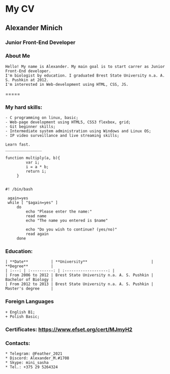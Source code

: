 # My CV

## Alexander Minich
### Junior Front-End Developer

### About Me

	Hello! My name is Alexander. My main goal is to start carrer as Junior Front-End developer.
	I'm biologist by education. I graduated Brest State University n.a. A. S. Pushkin at 2012.
	I'm interested in Web-development using HTML, CSS, JS.
  
  =====
  
  ### My hard skills:

    - C programming on linux, basic;
    - Web-page development using HTML5, CSS3 flexbox, grid;
    - Git beginner skills;
    - Intermediate system administration using Windows and Linux OS;
    - IP video surveillance and live streaming skills;
    
    Learn fast.
    ________________  
    
   ```
   function multiply(a, b){
			var i;
			i = a * b;
			return i;
		}

 
  #! /bin/bash

	again=yes
	while [ "$again=yes" ]
		do
			echo "Please enter the name:"
			read name
			echo "The name you entered is $name"

			echo "Do you wish to continue? (yes/no)"
			read again
		done
   ```
### Education:
   
   	| **Date**          | **University**                            | **Degree**          |
	| :---: | :----------: | :-------------------: |
	| From 2006 to 2012 | Brest State University n.a. A. S. Pushkin | Bachelor of Biology |
	| From 2012 to 2013 | Brest State University n.a. A. S. Pushkin | Master's degree     |
   
### Foreign Languages

	+ English B1;
	+ Polish Basic;

### Certificates: https://www.efset.org/cert/MJmyH2

### Contacts:

    * Telegram: @Feather_2021
    * Discord: Alexander_M.#1708
    * Skype: mini_sasha
    * Tel.: +375 29 5264324
